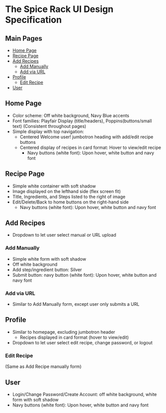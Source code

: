 # The Spice Rack UI Design Specification

## Main Pages
* [Home Page](#home-page)
* [Recipe Page](#recipe-page)
* [Add Recipes](#add-recipes)
	* [Add Manually](#add-manually)
	* [Add via URL](#add-via-url)
* [Profile](#profile)
	* [Edit Recipe](#edit-recipe)
* [User](#user)


## Home Page
* Color scheme: Off white background, Navy Blue accents
* Font families: Playfair Display (title/headers), Poppins(buttons/small text) (Consistent throughout pages)
* Simple display with top navigation:
	* Centered Welcome user! jumbotron heading with add/edit recipe buttons
	* Centered display of recipes in card format: Hover to view/edit recipe
		* Navy buttons (white font): Upon hover, white button and navy font

## Recipe Page
* Simple white container with soft shadow
* Image displayed on the lefthand side (flex screen fit)
* Title, Ingredients, and Steps listed to the right of image
* Edit/Delete/Back to home buttons on the right-hand side
	* Navy buttons (white font): Upon hover, white button and navy font


## Add Recipes
* Dropdown to let user select manual or URL upload

### Add Manually
* Simple white form with soft shadow
* Off white background
* Add step/ingredient button: Silver
* Submit button: navy button (white font): Upon hover, white button and navy font

### Add via URL

* Similar to Add Manually form, except user only submits a URL

## Profile
* Similar to homepage, excluding jumbotron header
	* Recipes displayed in card format (hover to view/edit)
* Dropdown to let user select edit recipe, change password, or logout

### Edit Recipe
(Same as Add Recipe manually form)

## User
* Login/Change Password/Create Account: off white background, white form with soft shadow
* Navy buttons (white font): Upon hover, white button and navy font
